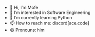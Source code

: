 - 👋 Hi, I’m Mofe
- 👀 I’m interested in Software Engineering
- 🌱 I’m currently learning Python
- 📫 How to reach me: discord[ace.code]
- 😄 Pronouns: him

<!---
mxfze/mxfze is a ✨ special ✨ repository because its `README.md` (this file) appears on your GitHub profile.
You can click the Preview link to take a look at your changes.
--->
